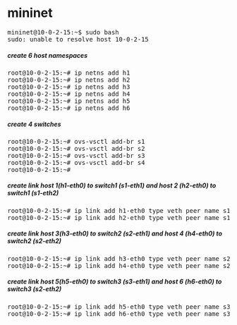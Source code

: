 # mininet

<pre>
mininet@10-0-2-15:~$ sudo bash
sudo: unable to resolve host 10-0-2-15
</pre>

##### create 6 host namespaces
<pre>
root@10-0-2-15:~# ip netns add h1
root@10-0-2-15:~# ip netns add h2
root@10-0-2-15:~# ip netns add h3
root@10-0-2-15:~# ip netns add h4
root@10-0-2-15:~# ip netns add h5
root@10-0-2-15:~# ip netns add h6
</pre>

##### create 4 switches
<pre>
root@10-0-2-15:~# ovs-vsctl add-br s1
root@10-0-2-15:~# ovs-vsctl add-br s2
root@10-0-2-15:~# ovs-vsctl add-br s3
root@10-0-2-15:~# ovs-vsctl add-br s4
root@10-0-2-15:~#
</pre>

##### create link host 1(h1-eth0) to switch1 (s1-eth1) and host 2 (h2-eth0) to switch1 (s1-eth2)
<pre>
root@10-0-2-15:~# ip link add h1-eth0 type veth peer name s1-eth1
root@10-0-2-15:~# ip link add h2-eth0 type veth peer name s1-eth2
</pre>

##### create link host 3(h3-eth0) to switch2 (s2-eth1) and host 4 (h4-eth0) to switch2 (s2-eth2)
<pre>
root@10-0-2-15:~# ip link add h3-eth0 type veth peer name s2-eth1
root@10-0-2-15:~# ip link add h4-eth0 type veth peer name s2-eth2
</pre>

##### create link host 5(h5-eth0) to switch3 (s3-eth1) and host 6 (h6-eth0) to switch3 (s2-eth2)
<pre>
root@10-0-2-15:~# ip link add h5-eth0 type veth peer name s3-eth1
root@10-0-2-15:~# ip link add h6-eth0 type veth peer name s3-eth2
</pre>
